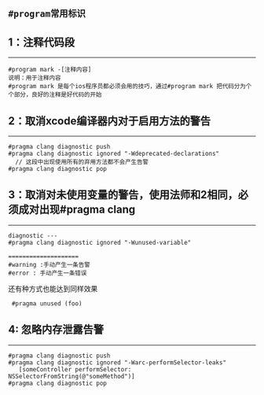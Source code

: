 ## ````#program常用标识 ````

##  1：注释代码段
--- 

````
#program mark -[注释内容]
说明：用于注释内容
#program mark 是每个ios程序员都必须会用的技巧，通过#program mark 把代码分为个个部分，良好的注释是好代码的开始
````

## 2：取消xcode编译器内对于启用方法的警告
--- 

````
#pragma clang diagnostic push
#pragma clang diagnostic ignored "-Wdeprecated-declarations"
  // 这段中出现使用所有的弃用方法都不会产生告警       
#pragma clang diagnostic pop

````

##  3：取消对未使用变量的警告，使用法师和2相同，必须成对出现#pragma clang 
--- 

````
diagnostic ---
#pragma clang diagnostic ignored "-Wunused-variable"   

====================
#warning :手动产生一条告警
#error : 手动产生一条错误
````

还有种方式也能达到同样效果

````
 #pragma unused (foo)

````

##  4: 忽略内存泄露告警
--- 

````
#pragma clang diagnostic push 
#pragma clang diagnostic ignored "-Warc-performSelector-leaks" 
   [someController performSelector: NSSelectorFromString(@"someMethod")]
#pragma clang diagnostic pop
````